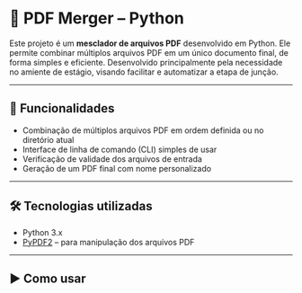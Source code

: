 # 🧩 PDF Merger – Python

Este projeto é um **mesclador de arquivos PDF** desenvolvido em Python. Ele permite combinar múltiplos arquivos PDF em um único documento final, de forma simples e eficiente.
Desenvolvido principalmente pela necessidade no amiente de estágio, visando facilitar e automatizar a etapa de junção.

---

## 📌 Funcionalidades

- Combinação de múltiplos arquivos PDF em ordem definida ou no diretório atual
- Interface de linha de comando (CLI) simples de usar
- Verificação de validade dos arquivos de entrada
- Geração de um PDF final com nome personalizado

---

## 🛠️ Tecnologias utilizadas

- Python 3.x
- [PyPDF2](https://pypi.org/project/PyPDF2/) – para manipulação dos arquivos PDF

---

## ▶️ Como usar

